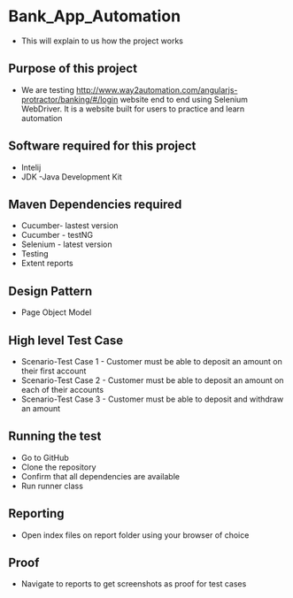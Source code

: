 # Bank_App_Automation
* This will explain to us how the project works 
## Purpose of this project 
* We are testing http://www.way2automation.com/angularjs-protractor/banking/#/login website end to end using Selenium WebDriver.  It is a website built for users to practice and learn automation 
## Software required for this project 
* Intelij 
* JDK -Java Development Kit
## Maven Dependencies required 
* Cucumber- lastest version
* Cucumber - testNG 
* Selenium - latest version 
* Testing 
* Extent reports 
## Design Pattern 
* Page Object Model 
## High level Test Case 
* Scenario-Test Case 1 - Customer must be able to deposit an amount on their first account 
* Scenario-Test Case 2 - Customer must be able to deposit an amount on each of their accounts 
* Scenario-Test Case 3 - Customer must be able to deposit and withdraw an amount 
## Running the test 
*  Go to GitHub 
*  Clone the repository
*  Confirm that all dependencies are available 
*  Run runner class 
## Reporting 
* Open index files on report folder using your browser of choice 
## Proof 
* Navigate to reports to get screenshots as proof for test cases 

